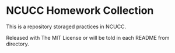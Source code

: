 # NCUCC Homework Collection

This is a repository storaged practices in NCUCC.

Released with The MIT License or will be told in each README from directory.
